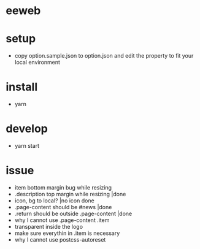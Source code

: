 eeweb
=====

# setup
* copy option.sample.json to option.json and edit the property to fit your local environment

# install
* yarn

# develop
* yarn start

# issue
* item bottom margin bug while resizing
* .description top margin while resizing |done
* icon, bg to local? |no icon done
* .page-content should be #news |done
* .return should be outside .page-content |done
* why I cannot use .page-content .item
* transparent inside the logo
* make sure everythin in .item is necessary
* why I cannot use postcss-autoreset
